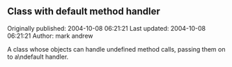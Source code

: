 ## Class with default method handler

Originally published: 2004-10-08 06:21:21
Last updated: 2004-10-08 06:21:21
Author: mark andrew

A class whose objects can handle undefined method calls, passing them on to a\ndefault handler.